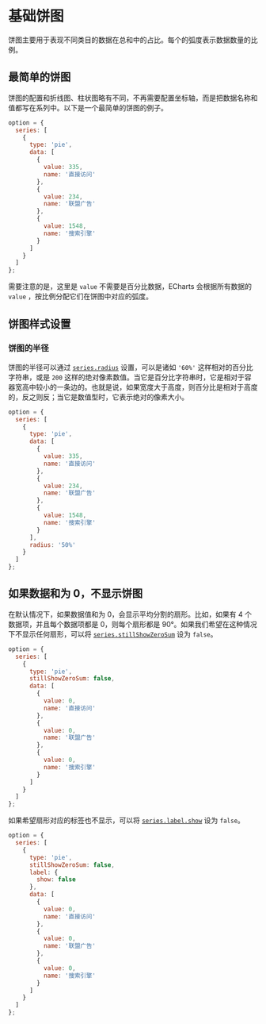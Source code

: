 # 基础饼图

饼图主要用于表现不同类目的数据在总和中的占比。每个的弧度表示数据数量的比例。

## 最简单的饼图

饼图的配置和折线图、柱状图略有不同，不再需要配置坐标轴，而是把数据名称和值都写在系列中。以下是一个最简单的饼图的例子。

```js [live]
option = {
  series: [
    {
      type: 'pie',
      data: [
        {
          value: 335,
          name: '直接访问'
        },
        {
          value: 234,
          name: '联盟广告'
        },
        {
          value: 1548,
          name: '搜索引擎'
        }
      ]
    }
  ]
};
```

需要注意的是，这里是 `value` 不需要是百分比数据，ECharts 会根据所有数据的 `value` ，按比例分配它们在饼图中对应的弧度。

## 饼图样式设置

### 饼图的半径

饼图的半径可以通过 [`series.radius`](${optionPath}series-pie.radius) 设置，可以是诸如 `'60%'` 这样相对的百分比字符串，或是 `200` 这样的绝对像素数值。当它是百分比字符串时，它是相对于容器宽高中较小的一条边的。也就是说，如果宽度大于高度，则百分比是相对于高度的，反之则反；当它是数值型时，它表示绝对的像素大小。

```js [live]
option = {
  series: [
    {
      type: 'pie',
      data: [
        {
          value: 335,
          name: '直接访问'
        },
        {
          value: 234,
          name: '联盟广告'
        },
        {
          value: 1548,
          name: '搜索引擎'
        }
      ],
      radius: '50%'
    }
  ]
};
```

## 如果数据和为 0，不显示饼图

在默认情况下，如果数据值和为 0，会显示平均分割的扇形。比如，如果有 4 个数据项，并且每个数据项都是 0，则每个扇形都是 90°。如果我们希望在这种情况下不显示任何扇形，可以将 [`series.stillShowZeroSum`](${optionPath}series-pie.stillShowZeroSum) 设为 `false`。

```js [live]
option = {
  series: [
    {
      type: 'pie',
      stillShowZeroSum: false,
      data: [
        {
          value: 0,
          name: '直接访问'
        },
        {
          value: 0,
          name: '联盟广告'
        },
        {
          value: 0,
          name: '搜索引擎'
        }
      ]
    }
  ]
};
```

如果希望扇形对应的标签也不显示，可以将 [`series.label.show`](${optionPath}series-pie.label.show) 设为 `false`。

```js [live]
option = {
  series: [
    {
      type: 'pie',
      stillShowZeroSum: false,
      label: {
        show: false
      },
      data: [
        {
          value: 0,
          name: '直接访问'
        },
        {
          value: 0,
          name: '联盟广告'
        },
        {
          value: 0,
          name: '搜索引擎'
        }
      ]
    }
  ]
};
```
